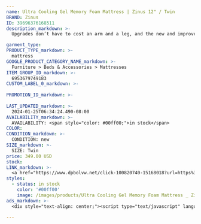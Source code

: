 ```yaml
---
name: Ultra Cooling Gel Memory Foam Mattress | Zinus 12" / Twin
BRAND: Zinus
ID: 39696376168511
description_markdown: >-
  Upgrades don’t have to cost an arm and a leg, and the new and improved Ultra Cooling Gel Memory Foam Mattress triples cooling performance to upgrade your quality of sleep without breaking the bank or a sweat. Supportive comfort foam is topped with a layer of cooling gel-infused foam to regulate your body temperature for an even cooler night of sleep. Meanwhile our patented 7-zone ventilation system in the top layer allows for better airflow plus the benefit of pressure relief in just the right spots. We wrap all this extra “coolness” in a Cool-to-Touch Soft-Knit cover to add even more ventilation. Fiberglass Free.

garment_type:
PRODUCT_TYPE_markdown: >-
  mattress
GOOGLE_PRODUCT_CATEGORY_NAME_markdown: >-
  Furniture > Beds & Accessories > Mattresses
ITEM_GROUP_ID_markdown: >-
  6953679749183
CUSTOM_LABEL_0_markdown: >-
  
PROMOTION_ID_markdown: >-
  
LAST_UPDATED_markdown: >-
  2024-01-25T06:34:24.490-08:00
AVAILABILITY_markdown: >-
  AVAILABILITY: <span style="color: #00ff00;">in stock</span>
COLOR:
CONDITION_markdown: >-
  CONDITION: new
SIZE_markdown: >-
  SIZE: Twin
price: 349.00 USD
stock: 
LINK_markdown: >-
  <a href="https://www.dpbolvw.net/click-100820740-15168018?url=https%3A%2F%2Fwww.zinus.com%2Fproducts%2Fultra-cooling-gel-memory-foam-mattress%3Fvariant%3D39696376168511" target="_blank" style="display: inline-block; padding: 10px 20px; font-size: 16px; text-align: center; text-decoration: none; cursor: pointer; border: 1px solid #3498db; color: #3498db; background-color: #fff; border-radius: 5px; transition: background-color 0.3s;">Go to Product</a>
styles:
  - status: in stock
    color: '#00ff00'
    image: /images/products/Ultra Cooling Gel Memory Foam Mattress _ Zinus 12_ _ Twin/UltraCoolGel2copy.jpg
ads_markdown: >-
  <div style="text-align: center;"><script type="text/javascript" language="javascript" src="https://www.anrdoezrs.net/placeholder-52386694?target=_top&mouseover=N"></script></div>

---
```

